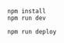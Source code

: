 ```
npm install
npm run dev
```

```
npm run deploy
```

<!-- //make sure you fix the backend routes i.e. /getOtp & /updateUser 
getopt bcuz the email should be sent to the specified email 
updateUser to make a verified email field false if the email is already verified and still user updates it 
and also send the response on the frontend  -->